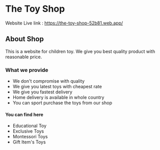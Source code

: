 # The Toy Shop 

Website Live link : https://the-toy-shop-52b81.web.app/

## About Shop

This is a website for children toy. We give you best quality product with reasonable price.

### What we provide 
- We don't compromise with quality
- We give you latest toys with cheapest rate
- We give you fastest delivery 
- Home delivery is available in whole country 
- You can sport purchase the toys from our shop  

#### You can find here 
- Educational Toy
- Exclusive Toys
- Montessori Toys
- Gift Item's Toys

